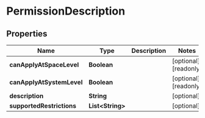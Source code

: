 

# PermissionDescription


## Properties

Name | Type | Description | Notes
------------ | ------------- | ------------- | -------------
**canApplyAtSpaceLevel** | **Boolean** |  |  [optional] [readonly]
**canApplyAtSystemLevel** | **Boolean** |  |  [optional] [readonly]
**description** | **String** |  |  [optional]
**supportedRestrictions** | **List&lt;String&gt;** |  |  [optional]



